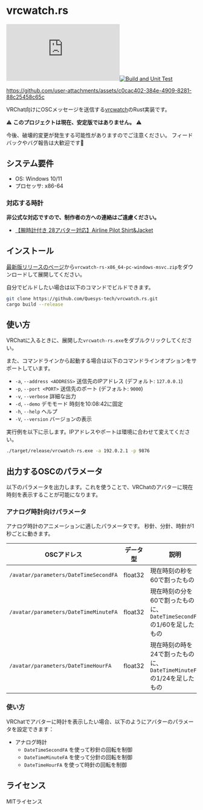 # vrcwatch.rs

![GitHub Release](https://img.shields.io/github/v/release/Quesys-tech/vrcwatch.rs)[![Build and Unit Test](https://github.com/Quesys-tech/vrcwatch.rs/actions/workflows/build_test.yml/badge.svg)](https://github.com/Quesys-tech/vrcwatch.rs/actions/workflows/build_test.yml)


https://github.com/user-attachments/assets/c0cac402-384e-4909-8281-88c25458c65c

VRChat向けにOSCメッセージを送信する[vrcwatch](https://github.com/mezum/vrcwatch)のRust実装です。

⚠️ **このプロジェクトは現在、安定版ではありません。** ⚠️

今後、破壊的変更が発生する可能性がありますのでご注意ください。
フィードバックやバグ報告は大歓迎です🎉

## システム要件

- OS: Windows 10/11
- プロセッサ: x86-64

### 対応する時計

**非公式な対応ですので、制作者の方への連絡はご遠慮ください。**
- [【腕時計付き 28アバター対応】Airline Pilot Shirt&Jacket](https://maple-lifestyle.booth.pm/items/5079898)

## インストール

[最新版リリースのページ](https://github.com/Quesys-tech/vrcwatch.rs/releases/latest)から`vrcwatch-rs-x86_64-pc-windows-msvc.zip`をダウンロードして展開してください。

自分でビルドしたい場合は以下のコマンドでビルドできます。
```bash
git clone https://github.com/Quesys-tech/vrcwatch.rs.git
cargo build --release
```

## 使い方

VRChatに入るときに、展開した`vrcwatch-rs.exe`をダブルクリックしてください。

また、コマンドラインから起動する場合は以下のコマンドラインオプションをサポートしています。

-  `-a`, `--address <ADDRESS>` 送信先のIPアドレス (デフォルト: `127.0.0.1`)
-  `-p`, `--port <PORT>`       送信先のポート (デフォルト: `9000`)
-  `-v`, `--verbose`           詳細な出力
-  `-d`, `--demo`              デモモード 時刻を10:08:42に固定
-  `-h`, `--help`              ヘルプ
-  `-V`, `--version`           バージョンの表示

実行例を以下に示します。IPアドレスやポートは環境に合わせて変えてください。
```bash
./target/release/vrcwatch-rs.exe -a 192.0.2.1 -p 9876
```

## 出力するOSCのパラメータ

以下のパラメータを出力します。これを使うことで、VRChatのアバターに現在時刻を表示することが可能になります。

### アナログ時計向けパラメータ

アナログ時計のアニメーションに適したパラメータです。
秒針、分針、時針が1秒ごとに動きます。

| OSCアドレス                           | データ型 | 説明                                                                 |
| ------------------------------------- | -------- | -------------------------------------------------------------------- |
| `/avatar/parameters/DateTimeSecondFA` | float32  | 現在時刻の秒を60で割ったもの                                         |
| `/avatar/parameters/DateTimeMinuteFA` | float32  | 現在時刻の分を60で割ったものに、`DateTimeSecondFA`の1/60を足したもの |
| `/avatar/parameters/DateTimeHourFA`   | float32  | 現在時刻の時を24で割ったものに、`DateTimeMinuteFA`の1/24を足したもの |

### 使い方

VRChatでアバターに時計を表示したい場合、以下のようにアバターのパラメータを設定できます：

- アナログ時計
  - `DateTimeSecondFA` を使って秒針の回転を制御
  - `DateTimeMinuteFA` を使って分針の回転を制御
  - `DateTimeHourFA` を使って時針の回転を制御

## ライセンス

MITライセンス
